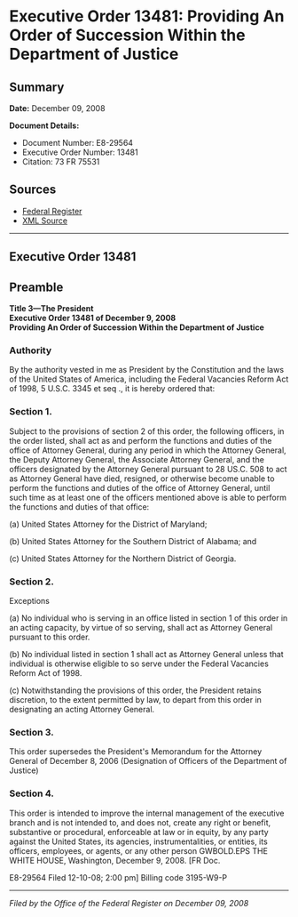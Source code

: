 # Executive Order 13481: Providing An Order of Succession Within the Department of Justice

## Summary

**Date:** December 09, 2008

**Document Details:**
- Document Number: E8-29564
- Executive Order Number: 13481
- Citation: 73 FR 75531

## Sources
- [Federal Register](https://www.federalregister.gov/documents/2008/12/11/E8-29564/providing-an-order-of-succession-within-the-department-of-justice)
- [XML Source](https://www.federalregister.gov/documents/full_text/xml/2008/12/11/E8-29564.xml)

---

## Executive Order 13481

## Preamble

**Title 3—The President**  
**Executive Order 13481 of December 9, 2008**  
**Providing An Order of Succession Within the Department of Justice**

### Authority

By the authority vested in me as President by the Constitution and the laws of the United States of America, including the Federal Vacancies Reform Act of 1998, 5 U.S.C. 3345 
et seq
., it is hereby ordered that:
### Section 1.

Subject to the provisions of section 2 of this order, the following officers, in the order listed, shall act as and perform the functions and duties of the office of Attorney General, during any period in which the Attorney General, the Deputy Attorney General, the Associate Attorney General, and the officers designated by the Attorney General pursuant to 28 US.C. 508 to act as Attorney General have died, resigned, or otherwise become unable to perform the functions and duties of the office of Attorney General, until such time as at least one of the officers mentioned above is able to perform the functions and duties of that office:

(a) United States Attorney for the District of Maryland;

(b) United States Attorney for the Southern District of  Alabama; and

(c) United States Attorney for the Northern District of  Georgia.
### Section 2.

Exceptions 

(a) No individual who is serving in an office listed in section 1 of this order in an acting capacity, by virtue of so serving, shall act as Attorney General pursuant to this order.

(b) No individual listed in section 1 shall act as Attorney General unless that individual is otherwise eligible to so serve under the Federal Vacancies Reform Act of 1998.

(c) Notwithstanding the provisions of this order, the President retains discretion, to the extent permitted by law, to depart from this order in designating an acting Attorney General.
### Section 3.

This order supersedes the President's Memorandum for the Attorney General of December 8, 2006 (Designation of Officers of the Department of Justice)
### Section 4.

This order is intended to improve the internal management of the executive branch and is not intended to, and does not, create any right or benefit, substantive or procedural, enforceable at law or in equity, by any party against the United States, its agencies, instrumentalities, or entities, its officers, employees, or agents, or any other person
GWBOLD.EPS
THE WHITE HOUSE,
Washington, December 9, 2008.
[FR Doc.

E8-29564
Filed 12-10-08; 2:00 pm]
Billing code 3195-W9-P

---

*Filed by the Office of the Federal Register on December 09, 2008*
